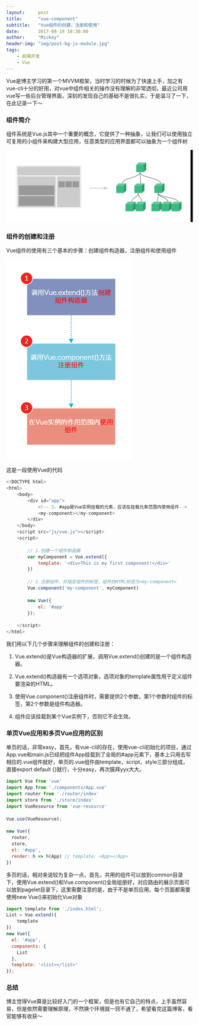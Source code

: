 ```yaml
---
layout:     post
title:      "vue-component"
subtitle:   "Vue组件的创建，注册和使用"
date:       2017-08-19 18:30:00
author:     "Mickey"
header-img: "img/post-bg-js-module.jpg"
tags:
    - 前端开发
    - Vue
---
```


Vue是博主学习的第一个MVVM框架，当时学习的时候为了快速上手，加之有vue-cli十分的好用，对vue中组件相关的操作没有理解的非常透彻，最近公司用vue写一些后台管理界面，深刻的发现自己的基础不是很扎实，于是温习了一下，在此记录一下～

<h3>组件简介</h3>

组件系统是Vue.js其中一个重要的概念，它提供了一种抽象，让我们可以使用独立可复用的小组件来构建大型应用，任意类型的应用界面都可以抽象为一个组件树

![component](/img/in-post/post-vue-component/1.png)

<h3>组件的创建和注册</h3>

Vue组件的使用有三个基本的步骤：创建组件构造器，注册组件和使用组件

![component](/img/in-post/post-vue-component/2.png)

这是一段使用Vue的代码

```js
<!DOCTYPE html>
<html>
    <body>
        <div id="app">
            <!-- 3. #app是Vue实例挂载的元素，应该在挂载元素范围内使用组件-->
            <my-component></my-component>
        </div>
    </body>
    <script src="js/vue.js"></script>
    <script>
    
        // 1.创建一个组件构造器
        var myComponent = Vue.extend({
            template: '<div>This is my first component!</div>'
        })
        
        // 2.注册组件，并指定组件的标签，组件的HTML标签为<my-component>
        Vue.component('my-component', myComponent)
        
        new Vue({
            el: '#app'
        });
        
    </script>
</html>
```

我们用以下几个步骤来理解组件的创建和注册：

1. Vue.extend()是Vue构造器的扩展，调用Vue.extend()创建的是一个组件构造器。 

2. Vue.extend()构造器有一个选项对象，选项对象的template属性用于定义组件要渲染的HTML。 

3. 使用Vue.component()注册组件时，需要提供2个参数，第1个参数时组件的标签，第2个参数是组件构造器。 

4. 组件应该挂载到某个Vue实例下，否则它不会生效。

<h3>单页Vue应用和多页Vue应用的区别</h3>

单页的话，非常easy，首先，有vue-cli的存在，使用vue-cli初始化的项目，通过App.vue和main.js已经把组件App挂载到了全局的#app元素下，基本上只用去写相应的.vue组件就好，单页的.vue组件由template，script，style三部分组成，直接export default {}就行，十分easy，再次膜拜yyx大大。

```js
import Vue from 'vue'
import App from './components/App.vue'
import router from './router/index'
import store from './store/index'
import VueResource from 'vue-resource' 

Vue.use(VueResource);

new Vue({
  router,
  store,
  el: '#app',
  render: h => h(App) // template: <App></App>
})
```

多页的话，相对来说较为复杂一点，首先，共用的组件可以放到common目录下，使用Vue.extend()和Vue.component()全局组册好，对应路由的展示页面可以放到pagelet目录下，这里需要注意的是，由于不是单页应用，每个页面都需要使用new Vue()来初始化Vue对象

```js
import template from './index.html';
List = Vue.extend({
	template
})
new Vue({
  el: '#app',
  components: {
    List
  },
  template: '<list></list>'
});
```

<h3>总结</h3>

博主觉得Vue算是比较好入门的一个框架，但是也有它自己的特点，上手虽然容易，但是依然需要理解原理，不然换个环境就一窍不通了，希望看完这篇博客，看官能够有收获～



